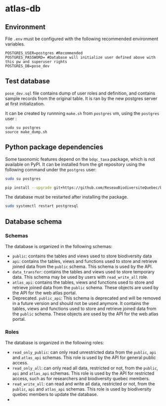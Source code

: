 # atlas-db

## Environment

File `.env` must be configured with the following recommended environment variables.

```
POSTGRES_USER=postgres #Recommended
POSTGRES_PASSWORD= #Database will initialize user defined above with this pw and superuser rights 
POSTGRES_DB=pose_dev
```

## Test database

`pose_dev.sql` file contains dump of user roles and definition, and contains sample records from the original table. It is ran by the new postgres server at first initialization.

It can be created by runnning `make.sh` from `postgres` vm, using the `postgres` user :

```
sudo su postgres
source make_dump.sh
```

## Python package dependencies

Some taxonomic features depend on the `bdqc_taxa` package, which is not available on PyPI. It can be installed from the git repository using the following command under the `postgres` user:

```bash
sudo su postgres

pip install --upgrade git+https://github.com/ReseauBiodiversiteQuebec/bdqc_taxa#egg=bdqc_taxa
```

The database must be restarted after installing the package.

```bash
sudo systemctl restart postgresql
```

## Database schema

### Schemas

The database is organized in the following schemas:
- `public`: contains the tables and views used to store biodiversity data
- `api`: contains the tables, views and functions used to store and retrieve joined data from the `public` schema. This schema is used by the API.
- `data_transfer`: contains the tables and views used to store temporary data. This schema may be used by users with `read_write_all` role.
- `atlas_api`: contains the tables, views and functions used to store and retrieve joined data from the `public` schema. These objects are used by the API for the web atlas portal.
- Deprecated. `public_api`: This schema is deprecated and will be removed in a future version and should not be used anymore. It contains the tables, views and functions used to store and retrieve joined data from the `public` schema. These objects are used by the API for the web atlas portal.

### Roles

The database is organized in the following roles:
- `read_only_public`: can only read unrestricted data from the `public`, `api` and `atlas_api` schemas. This role is used by the API for general public access.
- `read_only_all`: can only read all data, restricted or not, from the `public`, `api` and `atlas_api` schemas. This role is used by the API for restricted access, such as for researchers and biodiversity quebec members.
- `read_write_all`: can read and write all data, restricted or not, from the `public`, `api` and `atlas_api` schemas. This role is used by biodiversity quebec members to update the database.
-